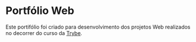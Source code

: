 # Portfólio Web

Este portifólio foi criado para desenvolvimento dos projetos Web realizados no decorrer do curso da [Trybe](https://www.betrybe.com/).
